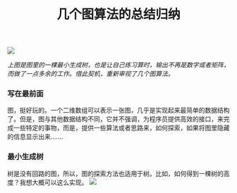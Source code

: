 ﻿---
layout: post
title: 几个图算法的总结归纳
---


![](http://7vzrt9.com1.z0.glb.clouddn.com/graph.png)

*上图是图里的一棵最小生成树，也是让自己练习算时，输出不再是数字或者矩阵， 而做了一点多余的工作。借此契机，重新审视了几个图算法。*


### 写在最前面
图，挺好玩的。一个二维数组可以表示一张图，几乎是实现起来最简单的数据结构了。但是，图与其他数据结构不同，它并不强调，为程序员提供高效的接口，来完成一些特定的事物，而是，提供一些算法或者思路来，如何探索，如果将图里隐藏的信息显示出来.......

### 最小生成树
树是没有回路的图，所以，图的探索方法也适用于树。比如，如何得到一棵树的高度？我想大概可以这么实现。
![](http://7vzrt9.com1.z0.glb.clouddn.com/code1.png)

